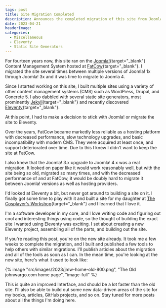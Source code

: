 ```yaml
---
tags: post
title: Site Migration Completed
description: Announces the completed migration of this site from Joomla! on FatCow to Eleventy on Netlify.
date: 2023-04-21
headerImage: 
categories:
  - Miscellaneous
  - Eleventy
  - Static Site Generators
---
```


For fourteen years now, this site ran on the [Joomla!](https://www.joomla.org/){target="_blank"} Content Management System hosted at [FatCow](https://fatcow.com/){target="_blank"}. I migrated the site several times between multiple versions of Joomla! 1x through Joomla! 3x and it was time to migrate to Joomla 4. 

Since I started working on this site, I built multiple sites using a variety of other content management systems (CMS) such as WordPress, Drupal, and Concrete 5. I also dabbled with several static site generators, most prominently [Jekyll](https://jekyllrb.com/){target="_blank"} and recently discovered [Eleventy](https://www.11ty.dev/){target="_blank"}.

At this point, I had to make a decision to stick with Joomla! or migrate the site to Eleventy. 

Over the years, FatCow became markedly less reliable as a hosting platform with decreased performance, slow technology upgrades, and basic incompatibility with modern CMS. They were acquired at least once, and support deteriorated over time. Due to this I knew I didn't want to keep the site at FatCow.

I also knew that the Joomla! 3.x upgrade to Joomla! 4.x was a real migration. It looked on paper like it would work reasonably well, but with the site being so old, migrated so many times, and with the decreased performance of and at FatCow, it would be doubly hard to migrate it between Joomla! versions as well as hosting providers.

I'd looked at Eleventy a bit, but never got around to building a site on it. I finally got some time to play with it and built a site for my daughter at [The Cosplayer's Workshop](https://cosplayerworkshop.com/){target="_blank"} and I learned that I love it. 

I'm a software developer in my core, and I love writing code and figuring out cool and interesting things using code, so the thought of building the exact site I wanted using Eleventy was exciting. I set about creating a new Eleventy project, assembling all of the parts, and building out the site. 

If you're reading this post, you're on the new site already. It took me a few weeks to complete the migration, and I built and published a few tools to help others with similar migrations. I'll publish articles about the migration and all of the tools as soon as I can. In the mean time, you're looking at the new site, here's what it used to look like:

<!-- ![The Old johnwargo.com home page](/images/2023/jmw-home-old-800.png){.image-full} -->

{% image "src/images/2023/jmw-home-old-800.png", "The Old johnwargo.com home page", "image-full" %}

This is quite an improved Interface, and should be a lot faster than the old site. I'll also be able to build out some new data-driven areas of the site for my books, articles, GitHub projects, and so on. Stay tuned for more posts about all the things I'm doing here.
